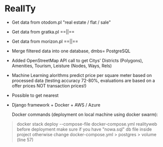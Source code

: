 # RealITy

- Get data from otodom.pl "real estate / flat / sale"
- Get data from gratka.pl  ==||==
- Get data from morizon.pl ==||==
- Merge filtered data into one database, dmbs= PostgreSQL
- Added OpenStreetMap API call to get Citys' Districts (Polygons), Amenities, Tourism, Leisture (Nodes, Ways, Rels)
- Machine Learning alorithms predict price per square meter based on processed data (testing accuracy 72-80%, evaluations are based on a offer prices NOT transaction prices!)
- Possible to get nearest 
- Django framework + Docker + AWS / Azure


  Docker commands (deployment on local machine using docker swarm):
> docker stack deploy --compose-file docker-compose.yml realityweb <br>
> before deployment make sure if you have "nowa.sql" db file inside project otherwise change docker-compose.yml > postgres > volume (line 57)

